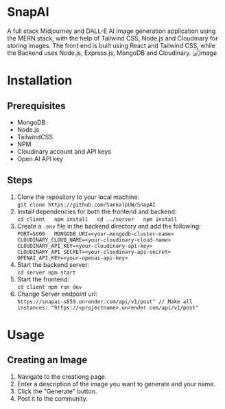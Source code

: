 # SnapAI
A full stack Midjourney and DALL-E AI Image generation application using the MERN stack, with the help of Tailwind CSS, Node.js and Cloudinary for storing images.
The front end is built using React and Tailwind CSS, while the Backend uses Node.js, Express.js, MongoDB and Cloudinary.
![image](https://github.com/SankalpUW/SnapAI/assets/113000067/95e64fe1-bb70-4c99-afd4-4a80ca1b9ed4)

# Installation

## Prerequisites
* MongoDB
* Node.js
* TailwindCSS
* NPM
* Cloudinary account and API keys
* Open AI API key

## Steps
  1. Clone the repository to your local machine:   
    `git clone https://github.com/SankalpUW/SnapAI`
  2. Install dependencies for both the frontend and backend:  
    `cd client  
    npm install  
    cd ../server  
    npm install `
  3. Create a `.env` file in the backend directory and add the following:  
    `PORT=5000  
    MONGODB_URI=<your-mongodb-cluster-name>  
    CLOUDINARY_CLOUD_NAME=<your-cloudinary-cloud-name>  
    CLOUDINARY_API_KEY=<your-cloudinary-api-key>  
    CLOUDINARY_API_SECRET=<your-cloudinary-api-secret>  
    OPENAI_API_KEY=<your-openai-api-key>`  
  4. Start the backend server:  
    `cd server
     npm start`
  5. Start the frontend:  
    `cd client
    npm run dev`
  6. Change Server endpoint url:  
    `https://snapai-s859.onrender.com/api/v1/post" // Make all instances: "https://<projectname>.onrender.com/api/v1/post"`
# Usage
## Creating an Image
1. Navigate to the creationg page.
2. Enter a description of the image you want to generate and your name.
3. Click the "Generate" button.
4. Post it to the community.
